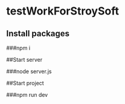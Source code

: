 # testWorkForStroySoft

## Install packages

###npm i

##Start server

###node server.js

##Start project

###npm run dev